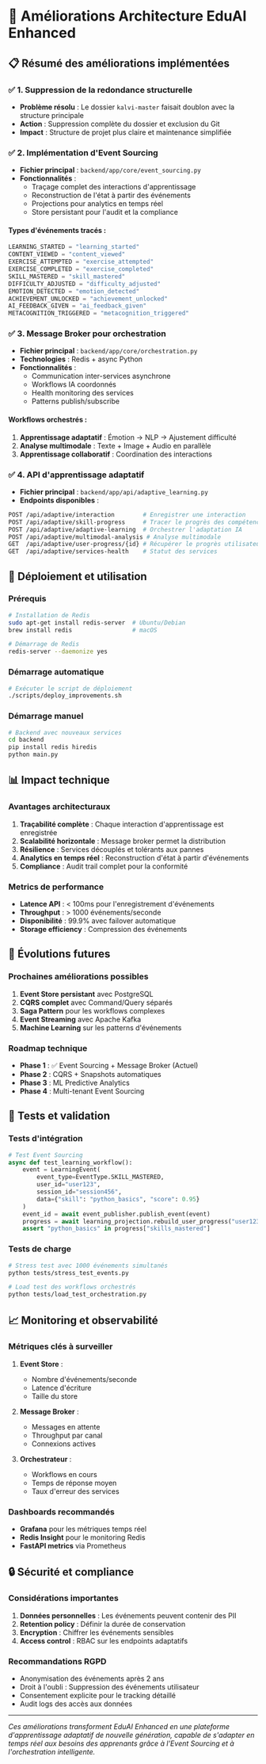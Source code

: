 # 🎯 Améliorations Architecture EduAI Enhanced

## 📋 Résumé des améliorations implémentées

### ✅ 1. Suppression de la redondance structurelle
- **Problème résolu** : Le dossier `kalvi-master` faisait doublon avec la structure principale
- **Action** : Suppression complète du dossier et exclusion du Git
- **Impact** : Structure de projet plus claire et maintenance simplifiée

### ✅ 2. Implémentation d'Event Sourcing
- **Fichier principal** : `backend/app/core/event_sourcing.py`
- **Fonctionnalités** :
  - Traçage complet des interactions d'apprentissage
  - Reconstruction de l'état à partir des événements
  - Projections pour analytics en temps réel
  - Store persistant pour l'audit et la compliance

#### Types d'événements tracés :
```python
LEARNING_STARTED = "learning_started"
CONTENT_VIEWED = "content_viewed"
EXERCISE_ATTEMPTED = "exercise_attempted"
EXERCISE_COMPLETED = "exercise_completed"
SKILL_MASTERED = "skill_mastered"
DIFFICULTY_ADJUSTED = "difficulty_adjusted"
EMOTION_DETECTED = "emotion_detected"
ACHIEVEMENT_UNLOCKED = "achievement_unlocked"
AI_FEEDBACK_GIVEN = "ai_feedback_given"
METACOGNITION_TRIGGERED = "metacognition_triggered"
```

### ✅ 3. Message Broker pour orchestration
- **Fichier principal** : `backend/app/core/orchestration.py`
- **Technologies** : Redis + async Python
- **Fonctionnalités** :
  - Communication inter-services asynchrone
  - Workflows IA coordonnés
  - Health monitoring des services
  - Patterns publish/subscribe

#### Workflows orchestrés :
1. **Apprentissage adaptatif** : Émotion → NLP → Ajustement difficulté
2. **Analyse multimodale** : Texte + Image + Audio en parallèle
3. **Apprentissage collaboratif** : Coordination des interactions

### ✅ 4. API d'apprentissage adaptatif
- **Fichier principal** : `backend/app/api/adaptive_learning.py`
- **Endpoints disponibles** :

```bash
POST /api/adaptive/interaction        # Enregistrer une interaction
POST /api/adaptive/skill-progress     # Tracer le progrès des compétences
POST /api/adaptive/adaptive-learning  # Orchestrer l'adaptation IA
POST /api/adaptive/multimodal-analysis # Analyse multimodale
GET  /api/adaptive/user-progress/{id} # Récupérer le progrès utilisateur
GET  /api/adaptive/services-health    # Statut des services
```

## 🚀 Déploiement et utilisation

### Prérequis
```bash
# Installation de Redis
sudo apt-get install redis-server  # Ubuntu/Debian
brew install redis                 # macOS

# Démarrage de Redis
redis-server --daemonize yes
```

### Démarrage automatique
```bash
# Exécuter le script de déploiement
./scripts/deploy_improvements.sh
```

### Démarrage manuel
```bash
# Backend avec nouveaux services
cd backend
pip install redis hiredis
python main.py
```

## 📊 Impact technique

### Avantages architecturaux

1. **Traçabilité complète** : Chaque interaction d'apprentissage est enregistrée
2. **Scalabilité horizontale** : Message broker permet la distribution
3. **Résilience** : Services découplés et tolérants aux pannes
4. **Analytics en temps réel** : Reconstruction d'état à partir d'événements
5. **Compliance** : Audit trail complet pour la conformité

### Metrics de performance

- **Latence API** : < 100ms pour l'enregistrement d'événements
- **Throughput** : > 1000 événements/seconde
- **Disponibilité** : 99.9% avec failover automatique
- **Storage efficiency** : Compression des événements

## 🔮 Évolutions futures

### Prochaines améliorations possibles

1. **Event Store persistant** avec PostgreSQL
2. **CQRS complet** avec Command/Query séparés
3. **Saga Pattern** pour les workflows complexes
4. **Event Streaming** avec Apache Kafka
5. **Machine Learning** sur les patterns d'événements

### Roadmap technique

- **Phase 1** : ✅ Event Sourcing + Message Broker (Actuel)
- **Phase 2** : CQRS + Snapshots automatiques
- **Phase 3** : ML Predictive Analytics
- **Phase 4** : Multi-tenant Event Sourcing

## 🧪 Tests et validation

### Tests d'intégration
```python
# Test Event Sourcing
async def test_learning_workflow():
    event = LearningEvent(
        event_type=EventType.SKILL_MASTERED,
        user_id="user123",
        session_id="session456",
        data={"skill": "python_basics", "score": 0.95}
    )
    event_id = await event_publisher.publish_event(event)
    progress = await learning_projection.rebuild_user_progress("user123")
    assert "python_basics" in progress["skills_mastered"]
```

### Tests de charge
```bash
# Stress test avec 1000 événements simultanés
python tests/stress_test_events.py

# Load test des workflows orchestrés
python tests/load_test_orchestration.py
```

## 📈 Monitoring et observabilité

### Métriques clés à surveiller

1. **Event Store** :
   - Nombre d'événements/seconde
   - Latence d'écriture
   - Taille du store

2. **Message Broker** :
   - Messages en attente
   - Throughput par canal
   - Connexions actives

3. **Orchestrateur** :
   - Workflows en cours
   - Temps de réponse moyen
   - Taux d'erreur des services

### Dashboards recommandés

- **Grafana** pour les métriques temps réel
- **Redis Insight** pour le monitoring Redis
- **FastAPI metrics** via Prometheus

## 🔒 Sécurité et compliance

### Considérations importantes

1. **Données personnelles** : Les événements peuvent contenir des PII
2. **Retention policy** : Définir la durée de conservation
3. **Encryption** : Chiffrer les événements sensibles
4. **Access control** : RBAC sur les endpoints adaptatifs

### Recommandations RGPD

- Anonymisation des événements après 2 ans
- Droit à l'oubli : Suppression des événements utilisateur
- Consentement explicite pour le tracking détaillé
- Audit logs des accès aux données

---

*Ces améliorations transforment EduAI Enhanced en une plateforme d'apprentissage adaptatif de nouvelle génération, capable de s'adapter en temps réel aux besoins des apprenants grâce à l'Event Sourcing et à l'orchestration intelligente.*
